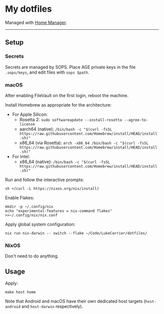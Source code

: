 # My dotfiles

Managed with [Home Manager](https://github.com/nix-community/home-manager).

---

## Setup

### Secrets

Secrets are managed by SOPS. Place AGE private keys in the file `.sops/keys`, and edit files with `sops $path`.

### macOS

After enabling FileVault on the first login, reboot the machine.

Install Homebrew as appropriate for the architecture:

- For Apple Silicon:
  - Rosetta 2: `sudo softwareupdate --install-rosetta --agree-to-license`
  - aarch64 (native): `/bin/bash -c "$(curl -fsSL https://raw.githubusercontent.com/Homebrew/install/HEAD/install.sh)"`
  - x86_64 (via Rosetta): `arch -x86_64 /bin/bash -c "$(curl -fsSL https://raw.githubusercontent.com/Homebrew/install/HEAD/install.sh)"`
- For Intel:
  - x86_64 (native): `/bin/bash -c "$(curl -fsSL https://raw.githubusercontent.com/Homebrew/install/HEAD/install.sh)"`

Run and follow the interactive prompts:

```console
sh <(curl -L https://nixos.org/nix/install)
```

Enable Flakes:

```console
mkdir -p ~/.config/nix
echo "experimental-features = nix-command flakes" >>~/.config/nix/nix.conf
```

Apply global system configuration:

```console
nix run nix-darwin -- switch --flake ~/Code/LukeCarrier/dotfiles/
```

### NixOS

Don't need to do anything.

## Usage

Apply:

```console
make host home
```

Note that Android and macOS have their own dedicated host targets (`host-android` and `host-darwin` respectively).
